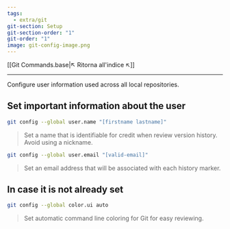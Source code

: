```yaml
---
tags:
  - extra/git
git-section: Setup
git-section-order: "1"
git-order: "1"
image: git-config-image.png
---
```


[[Git Commands.base|↖ Ritorna all'indice ↖]]

---

Configure user information used across all local repositories.

## Set important information about the user

```bash
git config --global user.name "[firstname lastname]"
```

 >Set a name that is identifiable for credit when review version history. Avoid using a nickname.


```bash
git config --global user.email "[valid-email]"
``` 

 >Set an email address that will be associated with each history marker. 
 

## In case it is not already set

```bash
git config --global color.ui auto 
```

>Set automatic command line coloring for Git for easy reviewing.
